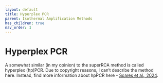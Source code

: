 ```yaml
---
layout: default
title: Hyperplex PCR
parent: Isothermal Amplification Methods
has_children: true
nav_order: 1
---
```


# Hyperplex PCR

A somewhat similar (in my opinion) to the superRCA method is called hyperplex (hp)PCR. Due to copyright reasons, I can’t describe the method here. Instead, find more information about hpPCR here - [Soares et al., 2024](<https://www.medrxiv.org/content/10.1101/2024.06.10.24308715v1.full-text>).
